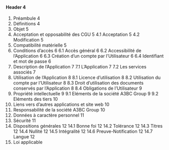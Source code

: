 #### Header 4

1.	Préambule	4
2.	Définitions	4
3.	Objet	5
4.	Acceptation et opposabilité des CGU	5
  4.1	Acceptation	5
  4.2	Modification	5
5.	Compatibilité matérielle	5
6.	Conditions d’accès	6
  6.1	Accès général	6
  6.2	Accessibilité de l’Application	6
  6.3	Création d’un compte par l’Utilisateur	6
  6.4	Identifiant et mot de passe	6
7.	Description de l’Application	7
  7.1	L’Application	7
  7.2	Les services associés	7
8.	Utilisation de l’Application	8
  8.1	Licence d’utilisation	8
  8.2	Utilisation du compte par l’Utilisateur	8
  8.3	Droit d’utilisation des documents conservés par l’Application	8
  8.4	Obligations de l’Utilisateur	9
9.	Propriété intellectuelle	9
  9.1	Eléments de la société A3BC Group	9
  9.2	Eléments des tiers	10
10.	Liens vers d’autres applications et site web	10
11.	Responsabilité de la société A3BC Group	10
12.	Données à caractère personnel	11
13.	Sécurité	11
14.	Dispositions générales	12
  14.1	Bonne foi	12
  14.2	Tolérance	12
  14.3	Titres	12
  14.4	Nullité	12
  14.5	Intégralité	12
  14.6	Preuve-Notification	12
  14.7	Langue	12
15.	Loi applicable